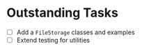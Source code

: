 # Outstanding Tasks

- [ ] Add a `FileStorage` classes and examples
- [ ] Extend testing for utilities
